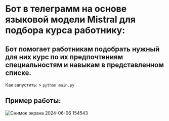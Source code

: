 # Бот в телеграмм на основе языковой модели Mistral для подбора курса работнику:
## Бот помогает работникам подобрать нужный для них курс по их предпочтениям специальностям и навыкам в представленном списке.
Как запустить: > `python main.py`
## Пример работы: 
![Снимок экрана 2024-06-06 154543](https://github.com/NeOleksiy/GPT-GPB-Hack--Course-Bot/assets/92272791/1f709338-6991-46a4-b148-5db7b5648973)

